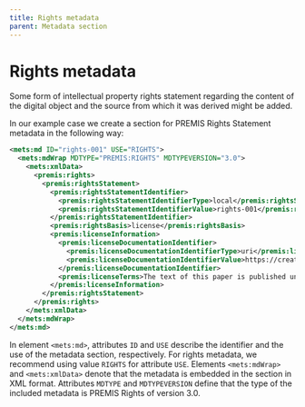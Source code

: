 ```yaml
---
title: Rights metadata
parent: Metadata section
---
```

# Rights metadata

Some form of intellectual property rights statement regarding the content of the digital object and the source from which it was derived might be added.

In our example case we create a section for PREMIS Rights Statement metadata in the following way:

```xml
<mets:md ID="rights-001" USE="RIGHTS">
  <mets:mdWrap MDTYPE="PREMIS:RIGHTS" MDTYPEVERSION="3.0">
    <mets:xmlData>
      <premis:rights>
        <premis:rightsStatement>
          <premis:rightsStatementIdentifier>
            <premis:rightsStatementIdentifierType>local</premis:rightsStatementIdentifierType>
            <premis:rightsStatementIdentifierValue>rights-001</premis:rightsStatementIdentifierValue>
          </premis:rightsStatementIdentifier>
          <premis:rightsBasis>license</premis:rightsBasis>
          <premis:licenseInformation>
            <premis:licenseDocumentationIdentifier>
              <premis:licenseDocumentationIdentifierType>uri</premis:licenseDocumentationIdentifierType>
              <premis:licenseDocumentationIdentifierValue>https://creativecommons.org/licenses/by/4.0/</premis:licenseDocumentationIdentifierValue>                    
            </premis:licenseDocumentationIdentifier>
            <premis:licenseTerms>The text of this paper is published under a CC BY-SA license (https://creativecommons.org/licenses/by/4.0/).</premis:licenseTerms>
          </premis:licenseInformation>
        </premis:rightsStatement>
      </premis:rights>
    </mets:xmlData>
  </mets:mdWrap>
</mets:md>
```

In element `<mets:md>`, attributes `ID` and `USE` describe the identifier and the use of the metadata section, respectively. For rights metadata, we recommend using value `RIGHTS` for attribute `USE`. Elements `<mets:mdWrap>` and `<mets:xmlData>` denote that the metadata is embedded in the section in XML format. Attributes `MDTYPE` and `MDTYPEVERSION` define that the type of the included metadata is PREMIS Rights of version 3.0.
